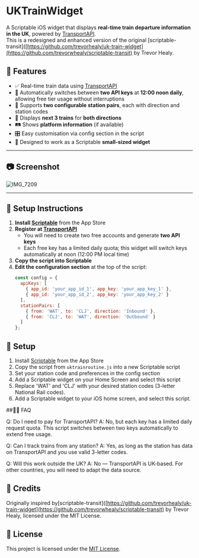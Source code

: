 # UKTrainWidget

A Scriptable iOS widget that displays **real-time train departure information in the UK**, powered by [TransportAPI](https://www.transportapi.com/).  
This is a redesigned and enhanced version of the original [scriptable-transit]([https://github.com/trevorhealy/uk-train-widget](https://github.com/trevorwhealy/scriptable-transit) by Trevor Healy.

## 🚀 Features

- ✅ Real-time train data using [TransportAPI](https://www.transportapi.com/)
- 🔁 Automatically switches between **two API keys** at **12:00 noon daily**, allowing free tier usage without interruptions
- 🧭 Supports **two configurable station pairs**, each with direction and station codes
- 📍 Displays **next 3 trains** for **both directions**
- 🛤️ Shows **platform information** (if available)
- 🎛️ Easy customisation via config section in the script
- 📱 Designed to work as a Scriptable **small-sized widget**

---

## 📷 Screenshot

![IMG_7209](https://github.com/user-attachments/assets/7bd01a0c-a1ac-4d69-8525-06f3e2733195)



---

## 🔧 Setup Instructions

1. **Install [Scriptable](https://apps.apple.com/app/scriptable/id1405459188)** from the App Store
2. **Register at [TransportAPI](https://www.transportapi.com/)**
   - You will need to create two free accounts and generate **two API keys**
   - Each free key has a limited daily quota; this widget will switch keys automatically at noon (12:00 PM local time)
3. **Copy the script into Scriptable**
4. **Edit the configuration section** at the top of the script:
   ```javascript
   const config = {
     apiKeys: [
       { app_id: 'your_app_id_1', app_key: 'your_app_key_1' },
       { app_id: 'your_app_id_2', app_key: 'your_app_key_2' }
     ],
     stationPairs: [
       { from: 'WAT', to: 'CLJ', direction: 'Inbound' },
       { from: 'CLJ', to: 'WAT', direction: 'Outbound' }
     ]
   };

## 🔧 Setup
1. Install [Scriptable](https://scriptable.app) from the App Store
2. Copy the script from `uktrainroutine.js` into a new Scriptable script
3. Set your station code and preferences in the config section
4. Add a Scriptable widget on your Home Screen and select this script
5. Replace 'WAT' and 'CLJ' with your desired station codes (3-letter National Rail codes).
6.	Add a Scriptable widget to your iOS home screen, and select this script.


##🙋‍♂️ FAQ

Q: Do I need to pay for TransportAPI?
A: No, but each key has a limited daily request quota. This script switches between two keys automatically to extend free usage.

Q: Can I track trains from any station?
A: Yes, as long as the station has data on TransportAPI and you use valid 3-letter codes.

Q: Will this work outside the UK?
A: No — TransportAPI is UK-based. For other countries, you will need to adapt the data source.

## 🙏 Credits
Originally inspired by[scriptable-transit]([https://github.com/trevorhealy/uk-train-widget](https://github.com/trevorwhealy/scriptable-transit) by Trevor Healy, licensed under the MIT License.

## 📄 License
This project is licensed under the [MIT License](LICENSE).
